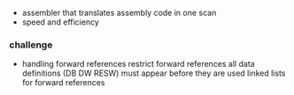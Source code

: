 - assembler that translates assembly code in one scan
- speed and efficiency

### challenge
- handling forward references
		restrict forward references
		  all data definitions (DB DW RESW) must appear before they are used
		linked lists for forward references